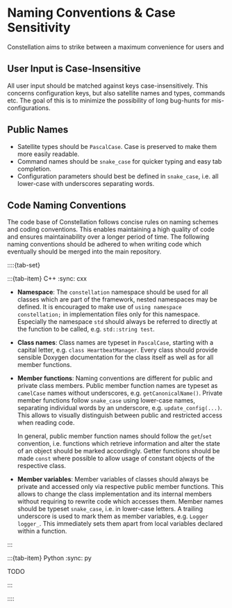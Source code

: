 # Naming Conventions & Case Sensitivity

Constellation aims to strike between a maximum convenience for users and

## User Input is Case-Insensitive

All user input should be matched against keys case-insensitively. This concerns configuration keys, but also satellite names
and types, commands etc. The goal of this is to minimize the possibility of long bug-hunts for mis-configurations.

## Public Names

* Satellite types should be `PascalCase`. Case is preserved to make them more easily readable.
* Command names should be `snake_case` for quicker typing and easy tab completion.
* Configuration parameters should best be defined in `snake_case`, i.e. all lower-case with underscores separating words.

## Code Naming Conventions

The code base of Constellation follows concise rules on naming schemes and coding conventions. This enables maintaining a
high quality of code and ensures maintainability over a longer period of time. The following naming conventions should be
adhered to when writing code which eventually should be merged into the main repository.

::::{tab-set}

:::{tab-item} C++
:sync: cxx

* **Namespace**:
  The `constellation` namespace should be used for all classes which are part of the framework, nested namespaces may be
  defined. It is encouraged to make use of `using namespace constellation;` in implementation files only for this namespace.
  Especially the namespace `std` should always be referred to directly at the function to be called, e.g. `std::string test`.

* **Class names**:
  Class names are typeset in `PascalCase`, starting with a capital letter, e.g. `class HeartbeatManager`. Every class should
  provide sensible Doxygen documentation for the class itself as well as for all member functions.

* **Member functions**:
  Naming conventions are different for public and private class members. Public member function names are typeset as
  `camelCase` names without underscores, e.g. `getCanonicalName()`. Private member functions follow `snake_case` using
  lower-case names, separating individual words by an underscore, e.g. `update_config(...)`. This allows to visually
  distinguish between public and restricted access when reading code.

  In general, public member function names should follow the `get`/`set` convention, i.e. functions which retrieve
  information and alter the state of an object should be marked accordingly. Getter functions should be made `const` where
  possible to allow usage of constant objects of the respective class.

* **Member variables**:
  Member variables of classes should always be private and accessed only via respective public member functions. This
  allows to change the class implementation and its internal members without requiring to rewrite code which accesses them.
  Member names should be typeset `snake_case`, i.e. in lower-case letters. A trailing underscore is used to mark them as
  member variables, e.g. `Logger logger_`. This immediately sets them apart from local variables declared within a function.

:::

:::{tab-item} Python
:sync: py

TODO

:::

::::
